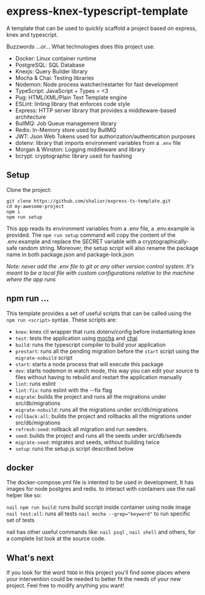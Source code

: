 # express-knex-typescript-template

A template that can be used to quickly scaffold a project based on express, knex and typescript.

Buzzwords ...or... What technologies does this project use:
- Docker: Linux container runtime
- PostgreSQL: SQL Database
- Knexjs: Query Builder library
- Mocha & Chai: Testing libraries
- Nodemon: Node process watcher/restarter for fast development
- TypeScript: JavaScript + Types = <3
- Pug: HTML/XML/Plain Text Template engine
- ESLint: linting library that enforces code style
- Express: HTTP server library that provides a middleware-based architecture
- BullMQ: Job Queue management library
- Redis: In-Memory store used by BullMQ
- JWT: Json Web Tokens used for authorization/authentication purposes
- dotenv: library that imports environment variables from a `.env` file
- Morgan & Winston: Logging middleware and library
- bcrypt: cryptographic library used for hashing

## Setup

Clone the project: 
```
git clone https://github.com/shalior/express-ts-template.git
cd my-awesome-project
npm i
npm run setup
```

This app reads its environment variables from a .env file, a .env.example is provided.
The `npm run setup` command will copy the content of the .env.example and replace the SECRET variable with a cryptographically-safe random string.
Moreover, the setup script will also rename the package name in both package.json and package-lock.json

_Note: never add the .env file to git or any other version control system. It's meant to be a local file with custom configurations relative to the machine where the app runs_

## npm run ...

This template provides a set of useful scripts that can be called using the `npm run <script>` syntax.
These scripts are:
- `knex`: knex cli wrapper that runs dotenv/config before instantiating knex
- `test`: tests the application using [mocha](https://www.npmjs.com/package/mocha) and [chai](https://www.npmjs.com/package/chai)
- `build`: runs the typescript compiler to build your application
- `prestart`: runs all the pending migration before the `start` script using the `migrate-nobuild` script
- `start`: starts a node process that will execute this package
- `dev`: starts nodemon in watch mode, this way you can edit your source ts files without having to rebuild and restart the application manually
- `lint`: runs eslint
- `lint:fix`: runs eslint with the --fix flag
- `migrate`: builds the project and runs all the migrations under src/db/migrations
- `migrate-nobuild`: runs all the migrations under src/db/migrations
- `rollback:all`: builds the project and rollbacks all the migrations under src/db/migrations
- `refresh:seed`: rollback all migration and run seeders.
- `seed`: builds the project and runs all the seeds under src/db/seeds
- `migrate-seed`: migrates and seeds, without building twice
- `setup`: runs the setup.js script described below

## docker

The docker-compose.yml file is intented to be used in development, It has images for node postgres and redis.
to interact with containers use the nail helper like so:

`nail npm run build`: runs build sccript inside container using node image
`nail test:all`: runs all tests
`nail mocha --grep="keyword"` to run specific set of tests

nail has other useful commands like: `nail psql` , `nail shell` and others, for a complete list look at the source code.


## What's next

If you look for the word `TODO` in this project you'll find some places where your intervention could be needed to better fit the needs of your new project. Feel free to
modify anything you want!
